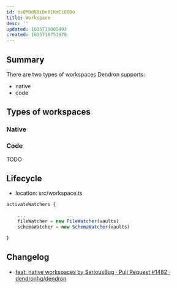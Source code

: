 ```yaml
---
id: bsQMDdNBiDn81KmEi88Do
title: Workspace
desc: ''
updated: 1635719005493
created: 1635718751978
---
```



## Summary
<!-- What is this module about -->

There are two types of workspaces Dendron supports:
- native
- code

## Types of workspaces

### Native

### Code

TODO

## Lifecycle

- location: src/workspace.ts
```ts
activateWatchers {

    ... 
    fileWatcher = new FileWatcher(vaults)
    schemaWatcher = new SchemaWatcher(vaults)

}
```

## Changelog
<!-- All changes -->

- [feat: native workspaces by SeriousBug · Pull Request #1482 · dendronhq/dendron](https://github.com/dendronhq/dendron/pull/1482)